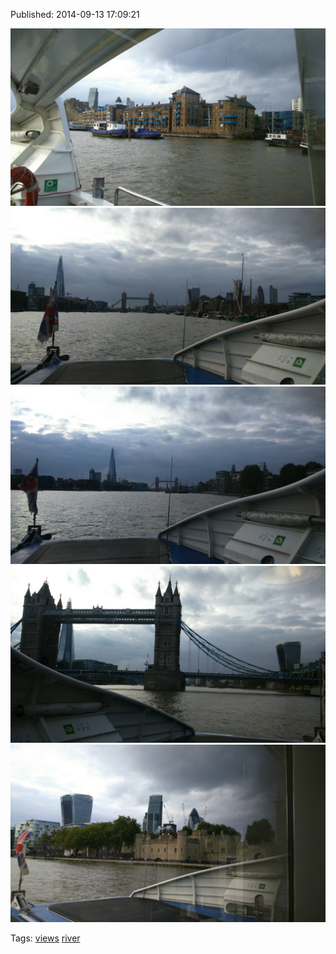 


Published: 2014-09-13 17:09:21

![](97395378907-0.jpg)
![](97395378907-1.jpg)
![](97395378907-2.jpg)
![](97395378907-3.jpg)
![](97395378907-4.jpg)

Tags: [views](tag-views.md) [river](tag-river.md)
